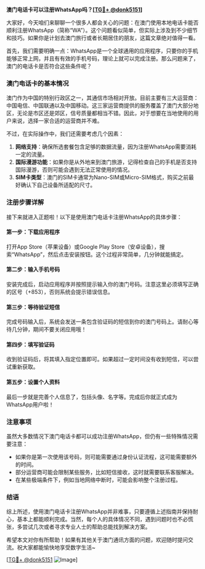 **澳门电话卡可以注册WhatsApp吗？[[TG💪+ @donk5151](https://t.me/s/donk5151)]**

大家好，今天咱们来聊聊一个很多人都会关心的问题：在澳门使用本地电话卡能否顺利注册WhatsApp（简称“WA”）。这个问题看似简单，但实际上涉及到不少细节和技巧。如果你是计划去澳门旅行或者长期居住的朋友，这篇文章绝对值得一看。

首先，我们需要明确一点：WhatsApp是一个全球通用的应用程序，只要你的手机能够正常上网，并且有有效的手机号码，理论上就可以完成注册。那么问题来了，澳门的电话卡是否符合这些条件呢？

### 澳门电话卡的基本情况

澳门作为中国的特别行政区之一，其通信市场相对开放。目前主要有三大运营商：中国电信、中国联通以及中国移动。这三家运营商提供的服务覆盖了澳门大部分地区，无论是市区还是郊区，信号质量都相当不错。因此，对于想要在当地使用的用户来说，选择一家合适的运营商并不难。

不过，在实际操作中，我们还需要考虑几个因素：

1. **网络支持**：确保所选套餐包含足够的数据流量，因为注册WhatsApp需要消耗一定的流量。
2. **国际漫游功能**：如果你是从外地来到澳门旅游，记得检查自己的手机是否支持国际漫游，否则可能会遇到无法正常使用的情况。
3. **SIM卡类型**：澳门的SIM卡通常为Nano-SIM或Micro-SIM格式，购买之前最好确认下自己设备所适配的尺寸。

### 注册步骤详解

接下来就进入正题啦！以下是使用澳门电话卡注册WhatsApp的具体步骤：

#### 第一步：下载应用程序
打开App Store（苹果设备）或Google Play Store（安卓设备），搜索“WhatsApp”，然后点击安装按钮。这个过程非常简单，几分钟就能搞定。

#### 第二步：输入手机号码
安装完成后，启动应用程序并按照提示输入你的澳门号码。注意这里必须填写正确的区号（+853），否则系统会提示错误信息。

#### 第三步：等待验证短信
完成号码输入后，系统会发送一条包含验证码的短信到你的澳门号码上。请耐心等待几分钟，期间不要关闭应用哦！

#### 第四步：填写验证码
收到验证码后，将其填入指定位置即可。如果超过一定时间没有收到短信，可以尝试重新获取。

#### 第五步：设置个人资料
最后一步就是完善个人信息了，包括头像、名字等。完成后你就正式成为WhatsApp用户啦！

### 注意事项

虽然大多数情况下澳门电话卡都可以成功注册WhatsApp，但仍有一些特殊情况需要注意：

- 如果你是第一次使用该号码，则可能需要通过身份认证流程，这可能需要额外的时间。
- 部分运营商可能会限制某些服务，比如短信接收，这时就需要联系客服解决。
- 在某些极端条件下，例如当地网络中断时，可能会影响整个注册过程。

### 结语

综上所述，使用澳门电话卡注册WhatsApp并非难事，只要遵循上述指南并保持耐心，基本上都能顺利完成。当然，每个人的具体情况不同，遇到问题时也不必慌张，多尝试几次或者寻求专业人士的帮助总能找到解决方案。

希望本文对你有所帮助！如果有其他关于澳门通讯方面的问题，欢迎随时提问交流。祝大家都能愉快地享受数字生活~

[[TG💪+ @donk5151](https://t.me/s/donk5151) ![Image](https://i.postimg.cc/rwNCRYN7/Snipaste-2025-04-30-17-27-05.png)]